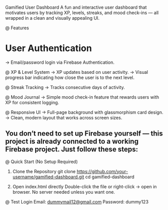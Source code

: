 Gamified User Dashboard
A fun and interactive user dashboard that motivates users by tracking XP, levels, streaks, and mood check-ins — all wrapped in a clean and visually appealing UI.

@ Features
 # User Authentication 
  -> Email/password login via Firebase Authentication.
  
@ XP & Level System
  -> XP updates based on user activity.
  -> Visual progress bar indicating how close the user is to the next level.

@ Streak Tracking
  -> Tracks consecutive days of activity.

@ Mood Journal
  -> Simple mood check-in feature that rewards users with XP for consistent logging.

@ Responsive UI
  -> Full-page background with glassmorphism card design.
  -> Clean, modern layout that works across screen sizes.

## You don’t need to set up Firebase yourself — this project is already connected to a working Firebase project. Just follow these steps:
@ Quick Start (No Setup Required)
1. Clone the Repository
   git clone https://github.com/your-username/gamified-dashboard.git
   cd gamified-dashboard

2. Open index.html directly
   Double-click the file or right-click → open in browser.
   No server needed unless you want one.

@ Test Login
    Email: dummymail12@gmail.com
    Password: dummy123 

    



